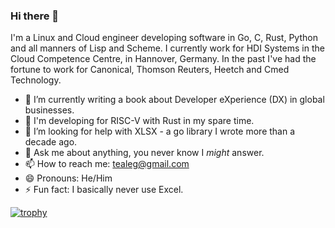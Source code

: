 ### Hi there 👋

<!--
**tealeg/tealeg** is a ✨ _special_ ✨ repository because its `README.md` (this file) appears on your GitHub profile.

Here are some ideas to get you started:

- 🔭 I’m currently working on ...
- 🌱 I’m currently learning ...
- 👯 I’m looking to collaborate on ...
- 🤔 I’m looking for help with ...
- 💬 Ask me about ...
- 📫 How to reach me: ...
- 😄 Pronouns: ...
- ⚡ Fun fact: ...
-->
I'm a Linux and Cloud engineer developing software in Go, C, Rust, Python and all manners of Lisp and Scheme.  I currently work for HDI Systems in the Cloud Competence Centre, in Hannover, Germany.  In the past I've had the fortune to work for Canonical, Thomson Reuters, Heetch and Cmed Technology.

- 🔭 I’m currently writing a book about Developer eXperience (DX) in global businesses.
- 🌱 I'm developing for RISC-V with Rust in my spare time.  
- 🤔 I’m looking for help with XLSX - a go library I wrote more than a decade ago.
- 💬 Ask me about anything, you never know I *might* answer.
- 📫 How to reach me: tealeg@gmail.com
- 😄 Pronouns: He/Him
- ⚡ Fun fact: I basically never use Excel.


[![trophy](https://github-profile-trophy.vercel.app/?username=tealeg&theme=flat)](https://github.com/ryo-ma/github-profile-trophy)
